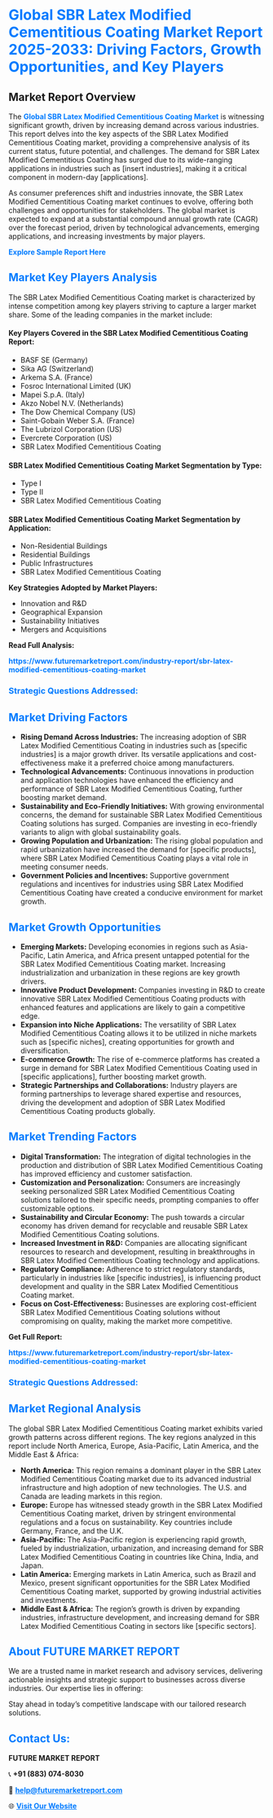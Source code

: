 <h1 style="color: #007BFF;">Global SBR Latex Modified Cementitious Coating Market Report 2025-2033: Driving Factors, Growth Opportunities, and Key Players</h1>

<section id="overview">
<h2>Market Report Overview</h2>
<p>The <a href="https://www.futuremarketreport.com/industry-report/sbr-latex-modified-cementitious-coating-market" style="color: #007BFF; text-decoration: none;"><strong>Global SBR Latex Modified Cementitious Coating Market</strong></a> is witnessing significant growth, driven by increasing demand across various industries. This report delves into the key aspects of the SBR Latex Modified Cementitious Coating market, providing a comprehensive analysis of its current status, future potential, and challenges. The demand for SBR Latex Modified Cementitious Coating has surged due to its wide-ranging applications in industries such as [insert industries], making it a critical component in modern-day [applications].</p>
<p>As consumer preferences shift and industries innovate, the SBR Latex Modified Cementitious Coating market continues to evolve, offering both challenges and opportunities for stakeholders. The global market is expected to expand at a substantial compound annual growth rate (CAGR) over the forecast period, driven by technological advancements, emerging applications, and increasing investments by major players.</p>
</section>

<section id="overview">
<p><a href="https://www.futuremarketreport.com/request-sample/reportId=97333" style="color: #007BFF; text-decoration: none;"><strong>Explore Sample Report Here</strong></a></p>
</section>

<section id="key-players">
<h2 style="color: #007BFF;">Market Key Players Analysis</h2>
<p>The SBR Latex Modified Cementitious Coating market is characterized by intense competition among key players striving to capture a larger market share. Some of the leading companies in the market include:</p>
<h4>Key Players Covered in the SBR Latex Modified Cementitious Coating Report:</h4>
<ul><li>BASF SE (Germany)</li><li>Sika AG (Switzerland)</li><li>Arkema S.A. (France)</li><li>Fosroc International Limited (UK)</li><li>Mapei S.p.A. (Italy)</li><li>Akzo Nobel N.V. (Netherlands)</li><li>The Dow Chemical Company (US)</li><li>Saint-Gobain Weber S.A. (France)</li><li>The Lubrizol Corporation (US)</li><li>Evercrete Corporation (US)</li><li>SBR Latex Modified Cementitious Coating</li></ul>
<h4>SBR Latex Modified Cementitious Coating Market Segmentation by Type:</h4>
<ul><li>Type I</li><li>Type II</li><li>SBR Latex Modified Cementitious Coating</li></ul>

<h4>SBR Latex Modified Cementitious Coating Market Segmentation by Application:</h4>
<ul><li>Non-Residential Buildings</li><li>Residential Buildings</li><li>Public Infrastructures</li><li>SBR Latex Modified Cementitious Coating</li></ul>
<p><strong>Key Strategies Adopted by Market Players:</strong></p>
<ul>
<li>Innovation and R&D</li>
<li>Geographical Expansion</li>
<li>Sustainability Initiatives</li>
<li>Mergers and Acquisitions</li>
</ul>
</section>

<section>
<p><strong>Read Full Analysis: </strong></p><a href="https://www.futuremarketreport.com/industry-report/sbr-latex-modified-cementitious-coating-market" style="color: #007BFF; text-decoration: none;"><strong>https://www.futuremarketreport.com/industry-report/sbr-latex-modified-cementitious-coating-market</strong></a>
<h3 style="color: #007BFF;">Strategic Questions Addressed:</h3>
</section>

<section id="driving-factors">
<h2 style="color: #007BFF;">Market Driving Factors</h2>
<ul>
<li><strong>Rising Demand Across Industries:</strong> The increasing adoption of SBR Latex Modified Cementitious Coating in industries such as [specific industries] is a major growth driver. Its versatile applications and cost-effectiveness make it a preferred choice among manufacturers.</li>
<li><strong>Technological Advancements:</strong> Continuous innovations in production and application technologies have enhanced the efficiency and performance of SBR Latex Modified Cementitious Coating, further boosting market demand.</li>
<li><strong>Sustainability and Eco-Friendly Initiatives:</strong> With growing environmental concerns, the demand for sustainable SBR Latex Modified Cementitious Coating solutions has surged. Companies are investing in eco-friendly variants to align with global sustainability goals.</li>
<li><strong>Growing Population and Urbanization:</strong> The rising global population and rapid urbanization have increased the demand for [specific products], where SBR Latex Modified Cementitious Coating plays a vital role in meeting consumer needs.</li>
<li><strong>Government Policies and Incentives:</strong> Supportive government regulations and incentives for industries using SBR Latex Modified Cementitious Coating have created a conducive environment for market growth.</li>
</ul>
</section>

<section id="growth-opportunities">
<h2 style="color: #007BFF;">Market Growth Opportunities</h2>
<ul>
<li><strong>Emerging Markets:</strong> Developing economies in regions such as Asia-Pacific, Latin America, and Africa present untapped potential for the SBR Latex Modified Cementitious Coating market. Increasing industrialization and urbanization in these regions are key growth drivers.</li>
<li><strong>Innovative Product Development:</strong> Companies investing in R&D to create innovative SBR Latex Modified Cementitious Coating products with enhanced features and applications are likely to gain a competitive edge.</li>
<li><strong>Expansion into Niche Applications:</strong> The versatility of SBR Latex Modified Cementitious Coating allows it to be utilized in niche markets such as [specific niches], creating opportunities for growth and diversification.</li>
<li><strong>E-commerce Growth:</strong> The rise of e-commerce platforms has created a surge in demand for SBR Latex Modified Cementitious Coating used in [specific applications], further boosting market growth.</li>
<li><strong>Strategic Partnerships and Collaborations:</strong> Industry players are forming partnerships to leverage shared expertise and resources, driving the development and adoption of SBR Latex Modified Cementitious Coating products globally.</li>
</ul>
</section>

<section id="trending-factors">
<h2 style="color: #007BFF;">Market Trending Factors</h2>
<ul>
<li><strong>Digital Transformation:</strong> The integration of digital technologies in the production and distribution of SBR Latex Modified Cementitious Coating has improved efficiency and customer satisfaction.</li>
<li><strong>Customization and Personalization:</strong> Consumers are increasingly seeking personalized SBR Latex Modified Cementitious Coating solutions tailored to their specific needs, prompting companies to offer customizable options.</li>
<li><strong>Sustainability and Circular Economy:</strong> The push towards a circular economy has driven demand for recyclable and reusable SBR Latex Modified Cementitious Coating solutions.</li>
<li><strong>Increased Investment in R&D:</strong> Companies are allocating significant resources to research and development, resulting in breakthroughs in SBR Latex Modified Cementitious Coating technology and applications.</li>
<li><strong>Regulatory Compliance:</strong> Adherence to strict regulatory standards, particularly in industries like [specific industries], is influencing product development and quality in the SBR Latex Modified Cementitious Coating market.</li>
<li><strong>Focus on Cost-Effectiveness:</strong> Businesses are exploring cost-efficient SBR Latex Modified Cementitious Coating solutions without compromising on quality, making the market more competitive.</li>
</ul>
</section>

<section>
<p><strong>Get Full Report: </strong></p><a href="https://www.futuremarketreport.com/industry-report/sbr-latex-modified-cementitious-coating-market" style="color: #007BFF; text-decoration: none;"><strong>https://www.futuremarketreport.com/industry-report/sbr-latex-modified-cementitious-coating-market</strong></a>
<h3 style="color: #007BFF;">Strategic Questions Addressed:</h3>
</section>


<section id="regional-analysis">
<h2 style="color: #007BFF;">Market Regional Analysis</h2>
<p>The global SBR Latex Modified Cementitious Coating market exhibits varied growth patterns across different regions. The key regions analyzed in this report include North America, Europe, Asia-Pacific, Latin America, and the Middle East & Africa:</p>
<ul>
<li><strong>North America:</strong> This region remains a dominant player in the SBR Latex Modified Cementitious Coating market due to its advanced industrial infrastructure and high adoption of new technologies. The U.S. and Canada are leading markets in this region.</li>
<li><strong>Europe:</strong> Europe has witnessed steady growth in the SBR Latex Modified Cementitious Coating market, driven by stringent environmental regulations and a focus on sustainability. Key countries include Germany, France, and the U.K.</li>
<li><strong>Asia-Pacific:</strong> The Asia-Pacific region is experiencing rapid growth, fueled by industrialization, urbanization, and increasing demand for SBR Latex Modified Cementitious Coating in countries like China, India, and Japan.</li>
<li><strong>Latin America:</strong> Emerging markets in Latin America, such as Brazil and Mexico, present significant opportunities for the SBR Latex Modified Cementitious Coating market, supported by growing industrial activities and investments.</li>
<li><strong>Middle East & Africa:</strong> The region’s growth is driven by expanding industries, infrastructure development, and increasing demand for SBR Latex Modified Cementitious Coating in sectors like [specific sectors].</li>
</ul>
</section>

<footer>
<h2 style="color: #007BFF;">About FUTURE MARKET REPORT</h2>
<p>We are a trusted name in market research and advisory services, delivering actionable insights and strategic support to businesses across diverse industries. Our expertise lies in offering:</p>

<p>Stay ahead in today’s competitive landscape with our tailored research solutions.</p>

<h2 style="color: #007BFF;">Contact Us:</h2>
<p><strong>FUTURE MARKET REPORT</strong></p>
<p>📞 <strong>+91 (883) 074-8030</strong></p>
<p>📧 <strong><a href="mailto:help@futuremarketreport.com" style="color: #007BFF;">help@futuremarketreport.com</a></strong></p>
<p>🌐 <strong><a href="https://www.futuremarketreport.com/" style="color: #007BFF;">Visit Our Website</a></strong></p>
</footer>